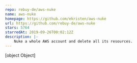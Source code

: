 ```yaml
---
repo: rebuy-de/aws-nuke
name: aws-nuke
homepage: https://github.com/ekristen/aws-nuke
url: https://github.com/rebuy-de/aws-nuke
stars: 5764
starredAt: 2019-09-26T00:02:12Z
description: |-
    Nuke a whole AWS account and delete all its resources.
---
```


[object Object]
